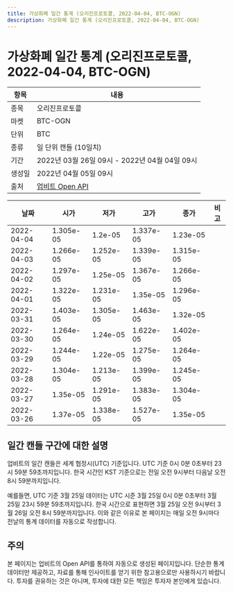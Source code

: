 ```yaml
---
title: 가상화폐 일간 통계 (오리진프로토콜, 2022-04-04, BTC-OGN)
description: 가상화폐 일간 통계 (오리진프로토콜, 2022-04-04, BTC-OGN)
---
```



가상화폐 일간 통계 (오리진프로토콜, 2022-04-04, BTC-OGN)
===

|항목|내용|
|--|--|
|종목|오리진프로토콜|
|마켓|BTC-OGN|
|단위|BTC|
|종류|일 단위 캔들 (10일치)|
|기간|2022년 03월 26일 09시 - 2022년 04월 04일 09시|
|생성일|2022년 04월 05일 09시|
|출처|[업비트 Open API](https://docs.upbit.com)|


|날짜|시가|저가|고가|종가|비고|
|--|--|--|--|--|--|
|2022-04-04|1.305e-05|1.2e-05|1.337e-05|1.23e-05|    |
|2022-04-03|1.266e-05|1.252e-05|1.339e-05|1.315e-05|    |
|2022-04-02|1.297e-05|1.25e-05|1.367e-05|1.266e-05|    |
|2022-04-01|1.322e-05|1.231e-05|1.35e-05|1.296e-05|    |
|2022-03-31|1.403e-05|1.305e-05|1.463e-05|1.32e-05|    |
|2022-03-30|1.264e-05|1.24e-05|1.622e-05|1.402e-05|    |
|2022-03-29|1.244e-05|1.22e-05|1.275e-05|1.264e-05|    |
|2022-03-28|1.304e-05|1.213e-05|1.399e-05|1.245e-05|    |
|2022-03-27|1.35e-05|1.291e-05|1.383e-05|1.304e-05|    |
|2022-03-26|1.37e-05|1.338e-05|1.527e-05|1.35e-05|    |


일간 캔들 구간에 대한 설명
---


업비트의 일간 캔들은 세계 협정시(UTC) 기준입니다. 
UTC 기준 0시 0분 0초부터 23시 59분 59초까지입니다. 
한국 시간인 KST 기준으로는 전일 오전 9시부터 다음날 오전 8시 59분까지입니다. 


예를들면, UTC 기준 3월 25일 데이터는 UTC 시준 3월 25일 0시 0분 0초부터 3월 25일 23시 59분 59초까지입니다. 
한국 시간으로 표현하면 3월 25일 오전 9시부터 3월 26일 오전 8시 59분까지입니다. 
이와 같은 이유로 본 페이지는 매일 오전 9시마다 전날의 통계 데이터를 자동으로 작성합니다. 


주의
---


본 페이지는 업비트의 Open API를 통하여 자동으로 생성된 페이지입니다. 
단순한 통계 데이터만 제공하고, 자료를 통해 인사이트를 얻기 위한 참고용으로만 사용하시기 바랍니다. 
투자를 권유하는 것은 아니며, 투자에 대한 모든 책임은 투자자 본인에게 있습니다. 
